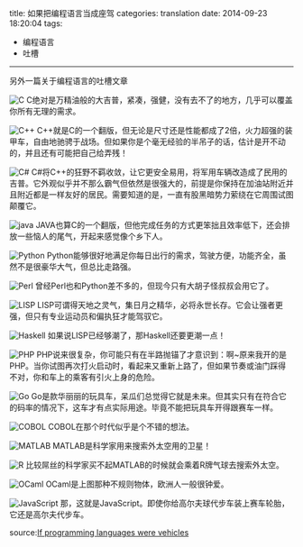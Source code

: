 title: 如果把编程语言当成座驾
categories: translation
date: 2014-09-23 18:20:04
tags:
- 编程语言
- 吐槽
---

另外一篇关于编程语言的吐槽文章
<!-- more -->

![C](c.jpg)
C绝对是万精油般的大吉普，紧凑，强健，没有去不了的地方，几乎可以覆盖你所有无理的需求。


![C++](cplus.jpg)
C++就是C的一个翻版，但无论是尺寸还是性能都成了2倍，火力超强的装甲车，自由地驰骋于战场。但如果你是个毫无经验的半吊子的话，估计是开不动的，并且还有可能把自己给弄残！

![C#](cplus.jpg)
C#将C++的狂野不羁收敛，让它更安全易用，将军用车辆改造成了民用的吉普。它外观似乎并不那么霸气但依然是很强大的，前提是你保持在加油站附近并且附近都是一样友好的居民。需要知道的是，一直有股黑暗势力萦绕在它周围试图颠覆它。


![java](java.jpg)
JAVA也算C的一个翻版，但他完成任务的方式更笨拙且效率低下，还会排放一些恼人的尾气，开起来感觉像个乡下人。


![Python](python.jpg)
Python能够很好地满足你每日出行的需求，驾驶方便，功能齐全，虽然不是很豪华大气，但总比走路强。


![Perl](perl.jpg)
曾经Perl也和Python差不多的，但现今只有大胡子怪叔叔会用它了。


![LISP](lisp.jpg)
LISP可谓得天地之灵气，集日月之精华，必将永世长存。它会让强者更强，但只有专业运动员和偏执狂才能驾驭它。


![Haskell](haskell.jpg)
如果说LISP已经够潮了，那Haskell还要更潮一点！


![PHP](php.jpg)
PHP说来很复杂，你可能只有在半路抛锚了才意识到：啊~原来我开的是PHP。当你试图再次打火启动时，看起来又重新上路了，但如果节奏或油门踩得不对，你和车上的乘客有引火上身的危险。


![Go](go.jpg)
Go是款华丽丽的玩具车，呆瓜们总觉得它就是未来。但其实只有在符合它的码率的情况下，这车才有点实际用途。毕竟不能把玩具车开得跟赛车一样。


![COBOL](cobol.png)
COBOL在那个时代似乎是个不错的想法。


![MATLAB](matlab.jpg)
MATLAB是科学家用来搜索外太空用的卫星！


![R](r.jpg)
比较屌丝的科学家买不起MATLAB的时候就会乘着R牌气球去搜索外太空。



![OCaml](ocaml.jpg)
OCaml是上图那种不规则物体，欧洲人一般很钟爱。


![JavaScript](js.jpg)
那，这就是JavaScript。即使你给高尔夫球代步车装上赛车轮胎，它还是高尔夫代步车。

source:[If programming languages were vehicles](http://s3.crashworks.org.s3-website-us-east-1.amazonaws.com/if-programming-languages-were-vehicles/)
